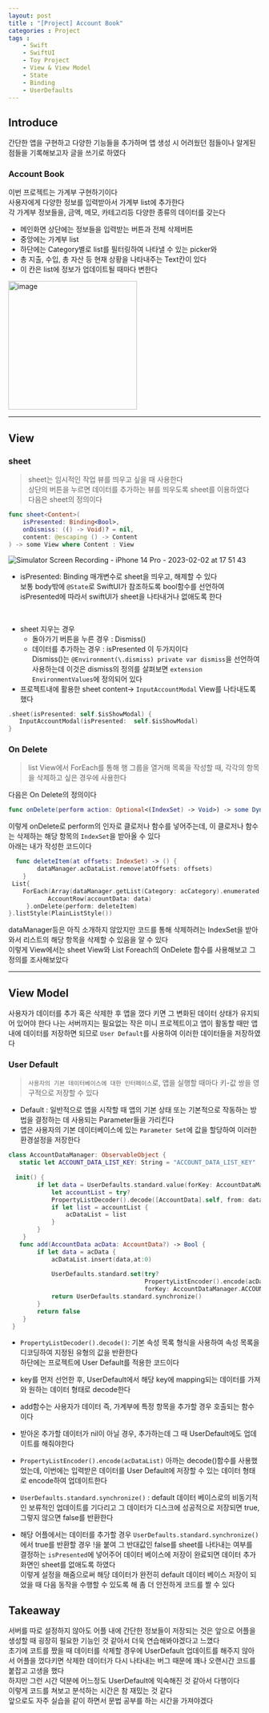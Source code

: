 ```yaml
---
layout: post
title : "[Project] Account Book"
categories : Project
tags : 
    - Swift
    - SwiftUI
    - Toy Project
    - View & View Model
    - State
    - Binding
    - UserDefaults
---
```

## Introduce
간단한 앱을 구현하고 다양한 기능들을 추가하며 앱 생성 시 어려웠던 점들이나 알게된 점들을 기록해보고자 글을 쓰기로 하였다


### Account Book
이번 프로젝트는 가계부 구현하기이다    
사용자에게 다양한 정보를 입력받아서 가계부 list에 추가한다   
각 가계부 정보들을, 금액, 메모, 카테고리등 다양한 종류의 데이터를 갖는다   
- 메인화면 상단에는 정보들을 입력받는 버튼과 전체 삭제버튼
- 중앙에는 가계부 list
- 하단에는 Category별로 list를 필터링하여 나타낼 수 있는 picker와   
- 총 지출, 수입, 총 자산 등 현재 상황을 나타내주는 Text칸이 있다   
- 이 칸은 list에 정보가 업데이트될 때마다 변한다   
<img width="257" alt="image" src="https://user-images.githubusercontent.com/110437548/216274396-382fb337-0ef3-49ae-8cbf-6268fe485d1e.png">   

* * *   
## View
### sheet
> sheet는 임시적인 작업 뷰를 띄우고 싶을 때 사용한다      
상단의 버튼을 누르면 데이터를 추가하는 뷰를 띄우도록 sheet를 이용하였다     
다음은 sheet의 정의이다 
```swift
func sheet<Content>(
    isPresented: Binding<Bool>,
    onDismiss: (() -> Void)? = nil,
    content: @escaping () -> Content
) -> some View where Content : View
```

![Simulator Screen Recording - iPhone 14 Pro - 2023-02-02 at 17 51 43](https://user-images.githubusercontent.com/110437548/216276667-69fbadfe-271c-4571-9dfd-effc797906a3.gif)     

- isPresented: Binding<Bool> 매개변수로 sheet을 띄우고, 해제할 수 있다   
보통 body밖에 `@State`로 SwiftUI가 참조하도록 bool함수를 선언하여 isPresented에 따라서 swiftUI가 sheet을 나타내거나 없애도록 한다       
<br>    
  
  
- sheet 지우는 경우
  - 돌아가기 버튼을 누른 경우 : Dismiss()
  - 데이터를 추가하는 경우 : isPresented
  이 두가지이다    
  Dismiss()는 ```@Environment(\.dismiss) private var dismiss```을 선언하여 사용하는데 이것은 dismiss의 정의를 살펴보면  `extension EnvironmentValues`에 정의되어 있다   
- 프로젝트내에 활용한 sheet content->  `InputAccountModal` View를 나타내도록 했다
 ```swift
.sheet(isPresented: self.$isShowModal) {
    InputAccountModal(isPresented:  self.$isShowModal)
}
 ```

### On Delete
> list View에서 ForEach를 통해 행 그룹을 열거해 목록을 작성할 때, 각각의 항목을 삭제하고 싶은 경우에 사용한다   
  
다음은 On Delete의 정의이다 
```swift
func onDelete(perform action: Optional<(IndexSet) -> Void>) -> some DynamicViewContent
```
이렇게 onDelete로 perform의 인자로 클로저나 함수를 넣어주는데, 이 클로저나 함수는 삭제하는 해당 항목의 `IndexSet`을 받아올 수 있다   
아래는 내가 작성한 코드이다    
  
```swift
  func deleteItem(at offsets: IndexSet) -> () {
        dataManager.acDataList.remove(atOffsets: offsets)
    }
 List{
    ForEach(Array(dataManager.getList(Category: acCategory).enumerated()), id:\.offset) {idx, data in
           AccountRow(accountData: data)
     }.onDelete(perform: deleteItem)
}.listStyle(PlainListStyle())
```
dataManager등은 아직 소개하지 않았지만 코드를 통해 삭제하려는 IndexSet을 받아와서 리스트의 해당 항목을 삭제할 수 있음을 알 수 있다   
이렇게 View에서는 sheet View와 List Foreach의 OnDelete 함수를 사용해보고 그 정의를 조사해보았다   
  
* * *    
## View Model
사용자가 데이터를 추가 혹은 삭제한 후 앱을 껐다 키면 그 변화된 데이터 상태가 유지되어 있어야 한다
나는 서버까지는 필요없는 작은 미니 프로젝트이고 앱이 활동할 때만 앱 내에 데이터를 저장하면 되므로 `User Default`를 사용하여 이러한 데이터들을 저장하였다 
  
### User Default
> `사용자의 기본 데이터베이스에 대한 인터페이스`로, 앱을 실행할 때마다 키-값 쌍을 영구적으로 저장할 수 있다   
- Default : 일반적으로 앱을 시작할 때 앱의 기본 상태 또는 기본적으로 작동하는 방법을 결정하는 데 사용되는 Parameter들을 가리킨다     
- 앱은 사용자의 기본 데이터베이스에 있는 `Parameter Set`에 값을 할당하여 이러한 환경설정을 저장한다 

```swift
class AccountDataManager: ObservableObject {
   static let ACCOUNT_DATA_LIST_KEY: String = "ACCOUNT_DATA_LIST_KEY"
  
  init() {
        if let data = UserDefaults.standard.value(forKey: AccountDataManager.ACCOUNT_DATA_LIST_KEY) as? Data{
            let accountList = try?
            PropertyListDecoder().decode([AccountData].self, from: data)
            if let list = accountList {
                acDataList = list
            }
        }
    }
   func add(AccountData acData: AccountData?) -> Bool {
        if let data = acData {
            acDataList.insert(data,at:0)
            
            UserDefaults.standard.set(try?
                                      PropertyListEncoder().encode(acDataList),
                                      forKey: AccountDataManager.ACCOUNT_DATA_LIST_KEY)
            return UserDefaults.standard.synchronize()
        }
        return false
    }
 }
```    
- `PropertyListDecoder().decode()`: 기본 속성 목록 형식을 사용하여 속성 목록을 디코딩하여 지정된 유형의 값을 반환한다   
하단에는 프로젝트에 User Default를 적용한 코드이다     
- key를 먼저 선언한 후, UserDefault에서 해당 key에 mapping되는 데이터를 가져와 원하는 데이터 형태로 decode한다   

- add함수는 사용자가 데이터 즉, 가계부에 특정 항목을 추가할 경우 호출되는 함수이다    
- 받아온 추가할 데이터가 nil이 아닐 경우, 추가하는데 그 때 UserDefault에도 업데이트를 해줘야한다    
- `PropertyListEncoder().encode(acDataList)` 아까는 decode()함수를 사용했었는데, 이번에는 입력받은 데이터를 User Default에 저장할 수 있는 데이터 형태로 encode하여 업데이트한다    
- `UserDefaults.standard.synchronize()` : default 데이터 베이스로의 비동기적인 보류적인 업데이트를 기다리고 그 데이터가 디스크에 성공적으로 저장되면 true, 그렇지 않으면 false를 반환한다   
- 해당 어플에서는 데이터를 추가할 경우 `UserDefaults.standard.synchronize()`에서 true를 반환할 경우 !을 붙여 그 반대값인 false를 sheet를 나타내는 여부를 결정하는 `isPresented`에 넣어주어 데이터 베이스에 저장이 완료되면 데이터 추가 화면인 sheet를 없애도록 하였다   
이렇게 설정을 해줌으로써 해당 데이터가 완전히 default 데이터 베이스 저장이 되었을 때 다음 동작을 수행할 수 있도록 해 좀 더 안전하게 코드를 짤 수 있다  

## Takeaway 
서버를 따로 설정하지 않아도 어플 내에 간단한 정보들이 저장되는 것은 앞으로 어플을 생성할 때 굉장히 필요한 기능인 것 같아서 더욱 연습해봐야겠다고 느꼈다   
초기에 코트를 짰을 때 데이터를 삭제할 경우에 UserDefault 업데이트를 해주지 않아서 어플을 껐다키면 삭제한 데이터가 다시 나타내는 버그 때문에 꽤나 오랜시간 코드를 붙잡고 고생을 했다   
하지만 그런 시간 덕분에 어느정도 UserDefault에 익숙해진 것 같아서 다행이다    
이렇게 코드를 쳐보고 분석하는 시간은 참 재밌는 것 같다   
앞으로도 자주 실습을 같이 하면서 문법 공부를 하는 시간을 가져야겠다    
